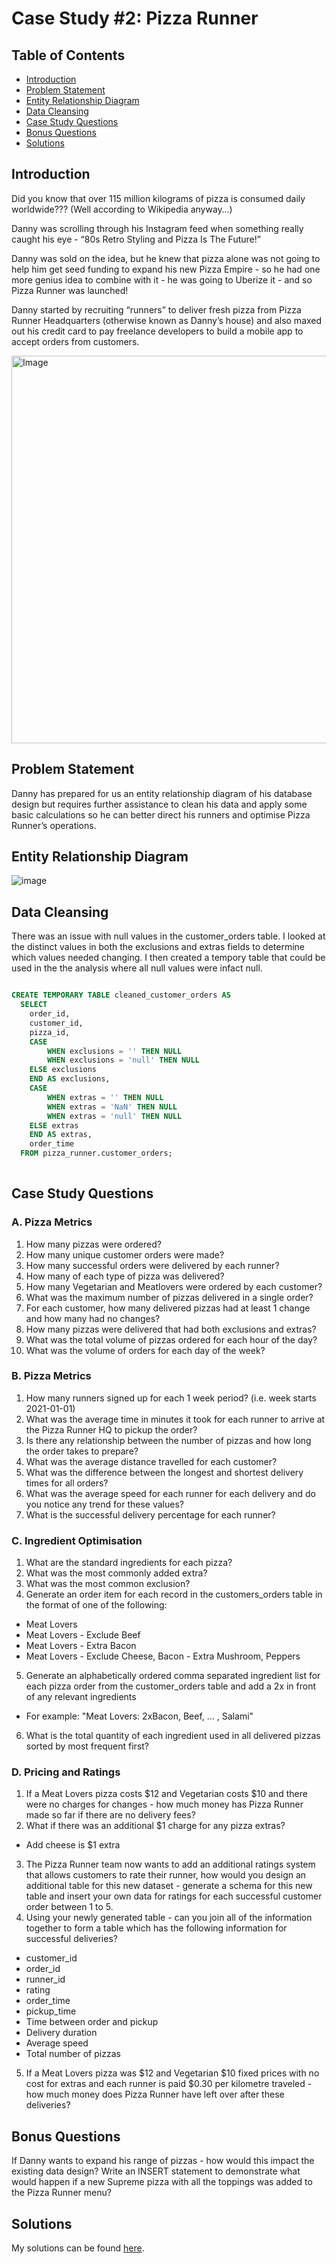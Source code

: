# Case Study #2: Pizza Runner


## Table of Contents

- [Introduction](#introduction)
- [Problem Statement](#problem-statement)
- [Entity Relationship Diagram](#entity-relationship-diagram)
- [Data Cleansing](#data-cleansing)
- [Case Study Questions](#case-study-questions)
- [Bonus Questions](#bonus-questions)
- [Solutions](Solution.md)


## Introduction
Did you know that over 115 million kilograms of pizza is consumed daily worldwide??? (Well according to Wikipedia anyway…)

Danny was scrolling through his Instagram feed when something really caught his eye - “80s Retro Styling and Pizza Is The Future!”

Danny was sold on the idea, but he knew that pizza alone was not going to help him get seed funding to expand his new Pizza Empire - so he had one more genius idea to combine with it - he was going to Uberize it - and so Pizza Runner was launched!

Danny started by recruiting “runners” to deliver fresh pizza from Pizza Runner Headquarters (otherwise known as Danny’s house) and also maxed out his credit card to pay freelance developers to build a mobile app to accept orders from customers.

<img src="https://github.com/Hannahllmm/8-Week-SQL-Challenge/assets/39679731/311003d4-3b04-4fc8-bac9-3a5a2e8d0084" alt="Image" width="600" height="620">


## Problem Statement
Danny has prepared for us an entity relationship diagram of his database design but requires further assistance to clean his data and apply some basic calculations so he can better direct his runners and optimise Pizza Runner’s operations.

## Entity Relationship Diagram
![image](https://github.com/Hannahllmm/8-Week-SQL-Challenge/assets/39679731/dfcf3021-1236-495a-b429-caaad0e883e5)

## Data Cleansing
There was an issue with null values in the customer_orders table. I looked at the distinct values in both the exclusions and extras fields to determine which values needed changing. I then created a tempory table that could be used in the the analysis where all null values were infact null. 

```sql

CREATE TEMPORARY TABLE cleaned_customer_orders AS
  SELECT
	order_id,
	customer_id, 
	pizza_id, 
	CASE
	    WHEN exclusions = '' THEN NULL
		WHEN exclusions = 'null' THEN NULL
	ELSE exclusions
	END AS exclusions,
	CASE
		WHEN extras = '' THEN NULL
		WHEN extras = 'NaN' THEN NULL
        WHEN extras = 'null' THEN NULL
	ELSE extras
	END AS extras,
	order_time
  FROM pizza_runner.customer_orders;
  
```

## Case Study Questions
### A. Pizza Metrics
1. How many pizzas were ordered?
2. How many unique customer orders were made?
3. How many successful orders were delivered by each runner?
4. How many of each type of pizza was delivered?
5. How many Vegetarian and Meatlovers were ordered by each customer?
6. What was the maximum number of pizzas delivered in a single order?
7. For each customer, how many delivered pizzas had at least 1 change and how many had no changes?
8. How many pizzas were delivered that had both exclusions and extras?
9. What was the total volume of pizzas ordered for each hour of the day?
10. What was the volume of orders for each day of the week?

### B. Pizza Metrics
1. How many runners signed up for each 1 week period? (i.e. week starts 2021-01-01)
2. What was the average time in minutes it took for each runner to arrive at the Pizza Runner HQ to pickup the order?
3. Is there any relationship between the number of pizzas and how long the order takes to prepare?
4. What was the average distance travelled for each customer?
5. What was the difference between the longest and shortest delivery times for all orders?
6. What was the average speed for each runner for each delivery and do you notice any trend for these values?
7. What is the successful delivery percentage for each runner?

### C. Ingredient Optimisation
1. What are the standard ingredients for each pizza?
2. What was the most commonly added extra?
3. What was the most common exclusion?
4. Generate an order item for each record in the customers_orders table in the format of one of the following:
- Meat Lovers
- Meat Lovers - Exclude Beef
- Meat Lovers - Extra Bacon
- Meat Lovers - Exclude Cheese, Bacon - Extra Mushroom, Peppers
5. Generate an alphabetically ordered comma separated ingredient list for each pizza order from the customer_orders table and add a 2x in front of any relevant ingredients
- For example: "Meat Lovers: 2xBacon, Beef, ... , Salami"
6. What is the total quantity of each ingredient used in all delivered pizzas sorted by most frequent first?

### D. Pricing and Ratings
1. If a Meat Lovers pizza costs $12 and Vegetarian costs $10 and there were no charges for changes - how much money has Pizza Runner made so far if there are no delivery fees?
2. What if there was an additional $1 charge for any pizza extras?
- Add cheese is $1 extra
3. The Pizza Runner team now wants to add an additional ratings system that allows customers to rate their runner, how would you design an additional table for this new dataset - generate a schema for this new table and insert your own data for ratings for each successful customer order between 1 to 5.
4. Using your newly generated table - can you join all of the information together to form a table which has the following information for successful deliveries?
- customer_id
- order_id
- runner_id
- rating
- order_time
- pickup_time
- Time between order and pickup
- Delivery duration
- Average speed
- Total number of pizzas
5. If a Meat Lovers pizza was $12 and Vegetarian $10 fixed prices with no cost for extras and each runner is paid $0.30 per kilometre traveled - how much money does Pizza Runner have left over after these deliveries?

## Bonus Questions
If Danny wants to expand his range of pizzas - how would this impact the existing data design? Write an INSERT statement to demonstrate what would happen if a new Supreme pizza with all the toppings was added to the Pizza Runner menu?

## Solutions

My solutions can be found [here](Solution.md).
